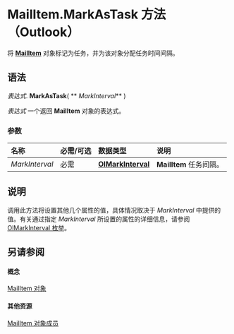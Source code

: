 
# MailItem.MarkAsTask 方法 （Outlook）

将  **[MailItem](14197346-05d2-0250-fa4c-4a6b07daf25f.md)** 对象标记为任务，并为该对象分配任务时间间隔。


## 语法

 _表达式_. **MarkAsTask**( ** _MarkInterval_** )

 _表达式_ 一个返回 **MailItem** 对象的表达式。


### 参数



|**名称**|**必需/可选**|**数据类型**|**说明**|
|:-----|:-----|:-----|:-----|
| _MarkInterval_|必需|**[OlMarkInterval](a653146c-8a28-72dd-4ca7-98d8454c6f1f.md)**|**MailItem** 任务间隔。|

## 说明

调用此方法将设置其他几个属性的值，具体情况取决于  _MarkInterval_ 中提供的值。有关通过指定 _MarkInterval_ 所设置的属性的详细信息，请参阅[OlMarkInterval 枚举](a653146c-8a28-72dd-4ca7-98d8454c6f1f.md)。


## 另请参阅


#### 概念


[MailItem 对象](14197346-05d2-0250-fa4c-4a6b07daf25f.md)
#### 其他资源


[MailItem 对象成员](1094d7df-ee80-a4b0-5a21-db2979506e6b.md)